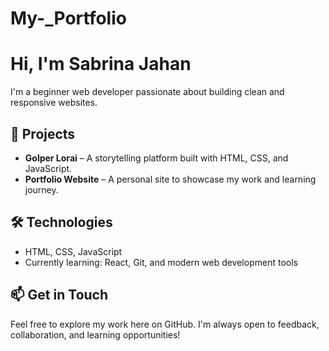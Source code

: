 # My-_Portfolio
# Hi, I'm Sabrina Jahan

I'm a beginner web developer passionate about building clean and responsive websites.

## 🚀 Projects
- **Golper Lorai** – A storytelling platform built with HTML, CSS, and JavaScript.  
- **Portfolio Website** – A personal site to showcase my work and learning journey.

## 🛠️ Technologies
- HTML, CSS, JavaScript  
- Currently learning: React, Git, and modern web development tools

## 📫 Get in Touch
Feel free to explore my work here on GitHub. I'm always open to feedback, collaboration, and learning opportunities!
